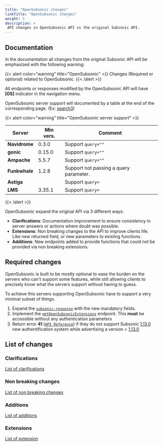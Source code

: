 ```yaml
---
title: "OpenSubsonic changes"
linkTitle: "OpenSubsonic changes"
weight: 5
description: >
 API changes in OpenSubsonic API vs the original Subsonic API.
---
```


## Documentation

In the documentation all changes from the original Subsonic API will be emphasized with the following warning:

{{< alert color="warning" title="OpenSubsonic" >}}
Changes (Required or optional) related to OpenSubsonic.
{{< /alert >}}

All endpoints or responses modified by the OpenSubsonic API will have **[OS]** indicator in the navigation menu.

OpenSubsonic server support will documented by a table at the end of the corresponding page. (Ex: [search3](../endpoints/search3))

{{< alert color="warning" title="OpenSubsonic server support" >}}

| Server | Min vers. | Comment |
| --- | --- | --- |
| **Navidrome** | 0.3.0 | Support `query=""` |
| **gonic** | 0.15.0 | Support `query=""` |
| **Ampache** | 5.5.7 | Support `query=""` |
| **Funkwhale** | 1.2.8 | Support not passing a query parameter. |
| **Astiga** |  | Support `query=` |
| **LMS** | 3.35.1 | Support `query=` |
{{< /alert >}}

OpenSubsonic expand the original API via 3 different ways:

- **Clarifications**: Documentation improvement to ensure consistency in server answers or actions where doubt was possible.
- **Extensions**: Non breaking changes to the API to improve clients life. Like new returned field, or new parameters to existing functions.
- **Additions**: New endpoints added to provide functions that could not be provided via non breaking extensions.

## Required changes

OpenSubsonic is built to be mostly optional to ease the burden on the servers who can't support some features, while still allowing clients to precisely know what the servers support without having to guess.

To achieve this servers supporting OpenSubsonic have to support a very minimal subset of things.

1. Expand the [`subsonic-response`](../responses/subsonic-response) with the new mandatory fields.
2. Implement the [`getOpenSubsonicExtensions`](../endpoints/getopensubsonicextensions) endpoint. This **must** be accessible without any authentication parameters
3. Return error **41** ([`API Reference`](../api-reference#error-handling)) if they do not support Subsonic [1.13.0](../subsonic-versions) new authentification system while advertising a version > [1.13.0](../subsonic-versions)

## List of changes

### Clarifications

[List of clarifications](/opensubsonic/clarification/)

### Non breaking changes

[List of non breaking changes](/opensubsonic/changes/)

### Additions

[List of additions](/opensubsonic/addition/)

### Extensions

[List of extension](/opensubsonic/extension/)
